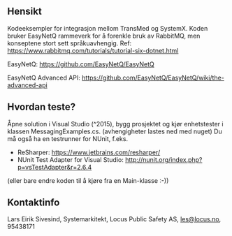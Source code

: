 ﻿## Hensikt

Kodeeksempler for integrasjon mellom TransMed og SystemX. Koden bruker EasyNetQ rammeverk for å forenkle bruk av RabbitMQ, men konseptene stort sett språkuavhengig. Ref:
https://www.rabbitmq.com/tutorials/tutorial-six-dotnet.html

EasyNetQ:
https://github.com/EasyNetQ/EasyNetQ

EasyNetQ Advanced API:
https://github.com/EasyNetQ/EasyNetQ/wiki/the-advanced-api


## Hvordan teste?

Åpne solution i Visual Studio (^2015), bygg prosjektet og kjør enhetstester i klassen MessagingExamples.cs. (avhengigheter lastes ned med nuget)
Du må også ha en testrunner for NUnit, f.eks. 
- ReSharper: https://www.jetbrains.com/resharper/
- NUnit Test Adapter for Visual Studio: http://nunit.org/index.php?p=vsTestAdapter&r=2.6.4

(eller bare endre koden til å kjøre fra en Main-klasse :-))

## Kontaktinfo

Lars Eirik Sivesind, Systemarkitekt, Locus Public Safety AS, les@locus.no, 95438171